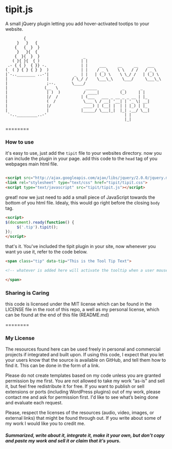 tipit.js
========

A small jQuery plugin letting you add hover-activated tootips to your website.


            {
         }   }   {
        {   {  }  }
         }   }{  {
        {  }{  }  }                   _ 
       ( }{ }{  { )                  | |                  
     .- { { }  { }} -.               | |     ___     __     __    ___
    (  ( } { } { } }  )              | |    / _ \    \ \   / /   / _ \ 
    |`-..________ ..-'|           _  | |   | (_) \    \ \_/ /   | (_) \ 
    |                 |          / \_/ /    \___\_\    \___/     \___\_\ 
    |                 ;--.       \____/
    |                (__  \            _____           _       _
    |                 | )  )          / ____|         (_)     | |
    |                 |/  /          | (___   ___ _ __ _ _ __ | |_
    |                 (  /            \___ \ / __| '__| | '_ \| __|
    |                 |/              ____) | (__| |  | | |_) | |_
    |                 |              |_____/ \___|_|  |_| .__/ \__|
     `-.._________..-'                                  | |
                                                        |_|


========

### How to use

it's easy to use, just add the <code>tipit</code> file to your websites directory. now you can include the plugin in your page. add this code to the <code>head</code> tag of you webpages main html file.


```html

<script src="http://ajax.googleapis.com/ajax/libs/jquery/2.0.0/jquery.min.js"></script>
<link rel="stylesheet" type="text/css" href="tipit/tipit.css">
<script type="text/javascript" src="tipit/tipit.js"></script>
```

great! now we just need to add a small piece of JavaScript towards the bottom of you html file. Idealy, this would go right before the closing <code>body</code> tag.

```html
<script>
$(document).ready(function() {
     $('.tip').tipit();
});
</script>
```

that's it. You've included the tipit plugin in your site, now whenever you want yo use it, refer to the code below.

```html
<span class="tip" data-tip="This is the Tool Tip Text">

<!-- whatever is added here will activate the tooltip when a user mouses over it on your page. -->

</span>
```

### Sharing is Caring

this code is licensed under the MIT license which can be found in the LICENSE file in the root of this repo, a well as my personal license, which can be found at the end of this file (README.md)

========

### My License

The resources found here can be used freely in personal and commercial projects if integrated and built upon. If using this code, I expect that you let your users know that the source is available on GitHub, and tell them how to find it. This can be done in the form of a link. 

Please do not create templates based on my code unless you are granted permission by me first. You are not allowed to take my work “as-is” and sell it, but feel free redistribute it for free. If you want to publish or sell extensions or ports (including WordPress plugins) out of my work, please contact me and ask for permission first. I'd like to see what’s being done and evaluate each request. 

Please, respect the licenses of the resources (audio, video, images, or external links) that might be found through out. If you write about some of my work I would like you to credit me.

##### Summarized, write about it, integrate it, make it your own, but don’t copy and paste my work and sell it or claim that it’s yours.
